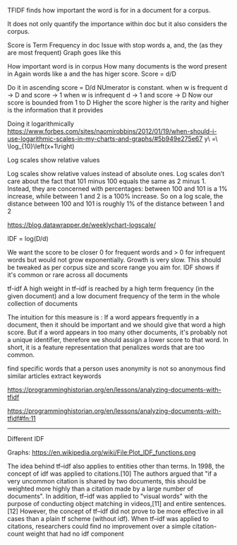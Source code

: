 TFIDF finds how important the word is for in a document for a corpus.

It does not only quantify the importance within doc but it also considers the corpus.

Score is Term Frequency in doc
Issue with stop words a, and, the (as they are most frequent)
Graph goes like this

How important word is in corpus
How many documents is the word present in
Again words like a and the has higer score.
Score = d/D

Do it in ascending
score = D/d
NUmerator is constant.
when w is frequent d -> D and score -> 1
when w is infrequent d -> 1 and score -> D
Now our score is bounded from 1 to D
Higher the score higher is the rarity and higher is the information that it provides

Doing it logarithmically
https://www.forbes.com/sites/naomirobbins/2012/01/19/when-should-i-use-logarithmic-scales-in-my-charts-and-graphs/#5b949e275e67
y\ =\ \log_{10}\left(x+1\right)

Log scales show relative values

Log scales show relative values instead of absolute ones. Log scales don’t care about the fact that 101 minus 100 equals the same as 2 minus 1. Instead, they are concerned with percentages: between 100 and 101 is a 1% increase, while between 1 and 2 is a 100% increase. So on a log scale, the distance between 100 and 101 is roughly 1% of the distance between 1 and 2

https://blog.datawrapper.de/weeklychart-logscale/

IDF = log(D/d)

We want the score to be closer 0 for frequent words and > 0 for infrequent words but would not grow exponentially. Growth is very slow. This should be tweaked as per corpus size and score range you aim for.
IDF shows if it's common or rare across all documents



tf-idf
A high weight in tf–idf is reached by a high term frequency (in the given document) and a low document frequency of the term in the whole collection of documents

The intuition for this measure is : If a word appears frequently in a document, then it should be important and we should give that word a high score. But if a word appears in too many other documents, it's probably not a unique identifier, therefore we should assign a lower score to that word. In short, it is a feature representation that penalizes words that are too common.


















find specific words that a person uses
anonymity is not so anonymous
find similar articles
extract keywords


https://programminghistorian.org/en/lessons/analyzing-documents-with-tfidf

https://programminghistorian.org/en/lessons/analyzing-documents-with-tfidf#fn:11


---

Different IDF

Graphs: https://en.wikipedia.org/wiki/File:Plot_IDF_functions.png



The idea behind tf–idf also applies to entities other than terms. In 1998, the concept of idf was applied to citations.[10] The authors argued that "if a very uncommon citation is shared by two documents, this should be weighted more highly than a citation made by a large number of documents". In addition, tf–idf was applied to "visual words" with the purpose of conducting object matching in videos,[11] and entire sentences.[12] However, the concept of tf–idf did not prove to be more effective in all cases than a plain tf scheme (without idf). When tf–idf was applied to citations, researchers could find no improvement over a simple citation-count weight that had no idf component
